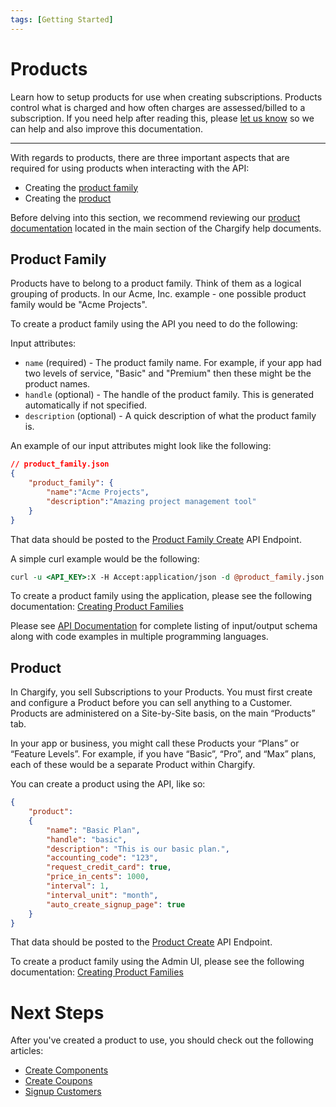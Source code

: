 ```yaml
---
tags: [Getting Started]
---
```


# Products

Learn how to setup products for use when creating subscriptions. Products control what is charged and how often charges are assessed/billed to a subscription. If you need help after reading this, please [let us know](https://help.chargify.com/#contact) so we can help and also improve this documentation.

----------
With regards to products, there are three important aspects that are required for using products when interacting with the API:

* Creating the [product family](#product-family)
* Creating the [product](#product)

Before delving into this section, we recommend reviewing our [product documentation](https://help.chargify.com/products/products-intro.html) located in the main section of the Chargify help documents. 

## Product Family

Products have to belong to a product family. Think of them as a logical grouping of products. In our Acme, Inc. example - one possible product family would be "Acme Projects".

To create a product family using the API you need to do the following:

Input attributes:

* `name` (required) - The product family name. For example, if your app had two levels of service, "Basic" and "Premium" then these might be the product names.
* `handle` (optional) - The handle of the product family. This is generated automatically if not specified.
* `description` (optional) - A quick description of what the product family is.

An example of our input attributes might look like the following:

```json
// product_family.json
{
    "product_family": {
        "name":"Acme Projects",
        "description":"Amazing project management tool"
    }
}
```

That data should be posted to the [Product Family Create](../../reference/Chargify-API.v1.yaml/paths/~1product_families~1%7Bproduct_family_id%7D~1products.json/post) API Endpoint.

A simple curl example would be the following: 

```perl
curl -u <API_KEY>:X -H Accept:application/json -d @product_family.json -X POST https://<SUBDOMAIN>.chargify.com/product_families.json
```

To create a product family using the application, please see the following documentation: [Creating Product Families](https://help.chargify.com/products/product-families.html#creating-product-families)

Please see [API Documentation](../../reference/Chargify-API.v1.yaml/paths/~1product_families~1%7Bproduct_family_id%7D~1products.json/post) for complete listing of input/output schema along with code examples in multiple programming languages.

## Product

In Chargify, you sell Subscriptions to your Products. You must first create and configure a Product before you can sell anything to a Customer. Products are administered on a Site-by-Site basis, on the main “Products” tab.

In your app or business, you might call these Products your “Plans” or “Feature Levels”. For example, if you have “Basic”, “Pro”, and “Max” plans, each of these would be a separate Product within Chargify.

You can create a product using the API, like so:

```json
{
    "product":
    {
        "name": "Basic Plan",
        "handle": "basic",
        "description": "This is our basic plan.",
        "accounting_code": "123",
        "request_credit_card": true,
        "price_in_cents": 1000,
        "interval": 1,
        "interval_unit": "month",
        "auto_create_signup_page": true
    }
}
```

That data should be posted to the [Product Create](../../reference/Chargify-API.v1.yaml/paths/~1product_families~1%7Bproduct_family_id%7D~1products.json/post) API Endpoint.

To create a product family using the Admin UI, please see the following documentation: [Creating Product Families](https://help.chargify.com/products/product-families.html#creating-product-families)

# Next Steps

After you've created a product to use, you should check out the following articles:

* [Create Components](../basics/Components.md)
* [Create Coupons](../basics/Subscriptions.md#coupons-and-adjustments)
* [Signup Customers](../basics/Signups.md)

